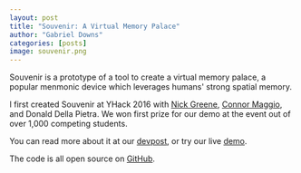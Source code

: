 ```yaml
---
layout: post
title: "Souvenir: A Virtual Memory Palace"
author: "Gabriel Downs"
categories: [posts]
image: souvenir.png
---
```


Souvenir is a prototype of a tool to create a virtual memory palace,
a popular menmonic device which leverages humans' strong spatial memory.

I first created Souvenir at YHack 2016 with
[Nick Greene](https://github.com/nickgreene),
[Connor Maggio](https://www.linkedin.com/in/cmaggio10/),
and Donald Della Pietra.
We won first prize for our demo at the event out of over 1,000 competing students.

You can read more about it at our
[devpost](https://devpost.com/software/souvenir),
or try our live [demo](http://souvenir-to-remember.herokuapp.com/).

The code is all open source on [GitHub](https://github.com/gndowns/Souvenir).
